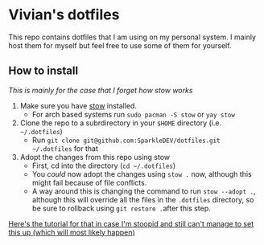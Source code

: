 # Vivian's dotfiles

This repo contains dotfiles that I am using on my personal system. I mainly host them for myself but feel free to use some of them for yourself.

## How to install

_This is mainly for the case that I forget how stow works_

1. Make sure you have [stow](https://www.gnu.org/software/stow/) installed.
   - For arch based systems run `sudo pacman -S stow` or `yay stow`
2. Clone the repo to a subrdirectory in your `$HOME` directory (i.e. `~/.dotfiles`)
   - Run `git clone git@github.com:SparkleDEV/dotfiles.git ~/.dotfiles` for that
3. Adopt the changes from this repo using stow
   - First, cd into the directory (`cd ~/.dotfiles`)
   - You _could_ now adopt the changes using `stow .` now, although this might fail because of file conflicts.
   - A way around this is changing the command to run `stow --adopt .`, although this will override all the files in the `.dotfiles` directory, so be sure to rollback using `git restore .`after this step.

[Here's the tutorial for that in case I'm stoopid and still can't manage to set this up (which will most likely happen)](https://www.youtube.com/watch?v=y6XCebnB9gs)
